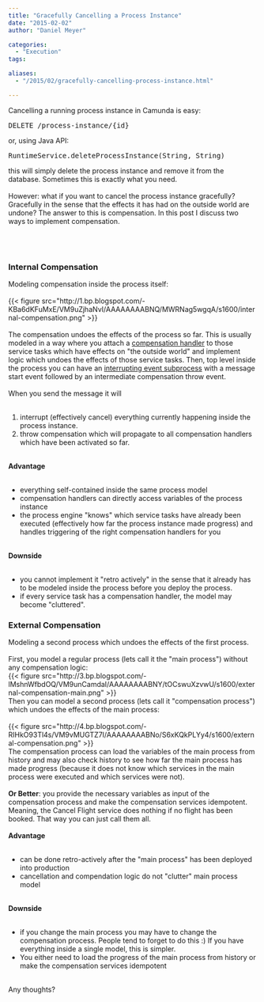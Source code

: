 ```yaml
---
title: "Gracefully Cancelling a Process Instance"
date: "2015-02-02"
author: "Daniel Meyer"

categories:
  - "Execution"
tags: 

aliases:
  - "/2015/02/gracefully-cancelling-process-instance.html"

---
```


<div>
Cancelling a running process instance in Camunda is easy:
<br />
<pre>DELETE /process-instance/{id}
</pre>
or, using Java API:
<br />
<pre>RuntimeService.deleteProcessInstance(String, String)
</pre>
this will simply delete the process instance and remove it from the database. Sometimes this is exactly what you need.<br />
<br />
However: what if you want to cancel the process instance gracefully? Gracefully in the sense that the effects it has had on the outside world are undone? The answer to this is compensation. In this post I discuss two ways to implement compensation.<br />
<br />
<a name='more'></a><br /><br />
<h3>
Internal Compensation</h3>
Modeling compensation inside the process itself:<br />
<br />
{{< figure src="http://1.bp.blogspot.com/-KBa6dKFuMxE/VM9uZjhaNvI/AAAAAAAABNQ/MWRNag5wgqA/s1600/internal-compensation.png" >}}
<br />
<br />
The compensation undoes the effects of the process so far. This is usually modeled in a way where you attach a <a href="http://docs.camunda.org/latest/api-references/bpmn20/#tasks-task-markers-compensation">compensation handler</a> to those service tasks which have effects on "the outside world" and implement logic which undoes the effects of those service tasks. Then, top level inside the process you can have an <a href="http://docs.camunda.org/latest/api-references/bpmn20/#subprocesses-event-subprocess">interrupting event subprocess</a> with a message start event followed by an intermediate compensation throw event.<br />
<br />
When you send the message it will<br />
<br />
<ol>
<li>interrupt (effectively cancel) everything currently happening inside the process instance.</li>
<li>throw compensation which will propagate to all compensation handlers which have been activated so far.</li>
</ol>
<br />
<b>Advantage</b><br />
<br />
<ul>
<li>everything self-contained inside the same process model</li>
<li>compensation handlers can directly access variables of the process instance</li>
<li>the process engine "knows" which service tasks have already been executed (effectively how far the process instance made progress) and handles triggering of the right compensation handlers for you</li>
</ul>
<br />
<b>Downside</b><br />
<br />
<ul>
<li>you cannot implement it "retro actively" in the sense that it already has to be modeled inside the process before you deploy the process.</li>
<li>if every service task has a compensation handler, the model may become "cluttered".</li>
</ul>
<h3>
External Compensation</h3>
Modeling a second process which undoes the effects of the first process.<br />
<br />
First, you model a regular process (lets call it the "main process") without any compensation logic:<br />
{{< figure src="http://3.bp.blogspot.com/-lMshnWfbdOQ/VM9unCamdaI/AAAAAAAABNY/tOCswuXzvwU/s1600/external-compensation-main.png" >}}
<br />
Then you can model a second process (lets call it "compensation process") which undoes the effects of the main process:<br />
<br />
{{< figure src="http://4.bp.blogspot.com/-RIHkO93Tl4s/VM9vMUGTZ7I/AAAAAAAABNo/S6xKQkPLYy4/s1600/external-compensation.png" >}}
<br />
The compensation process can load the variables of the main process from history and may also check history to see how far the main process has made progress (because it does not know which services in the main process were executed and which services were not).<br />
<br />
<b>Or Better</b>: you provide the necessary variables as input of the compensation process and make the compensation services idempotent. Meaning, the Cancel Flight service does nothing if no flight has been booked. That way you can just call them all.<br />
<br />
<b>Advantage</b><br />
<br />
<ul>
<li>can be done retro-actively after the "main process" has been deployed into production</li>
<li>cancellation and compendation logic do not "clutter" main process model</li>
</ul>
<br />
<b>Downside</b><br />
<br />
<ul>
<li>if you change the main process you may have to change the compensation process. People tend to forget to do this :) If you have everything inside a single model, this is simpler.</li>
<li>You either need to load the progress of the main process from history or make the compensation services idempotent</li>
</ul>
<div>
<br /></div>
<div>
Any thoughts?</div>

</div>